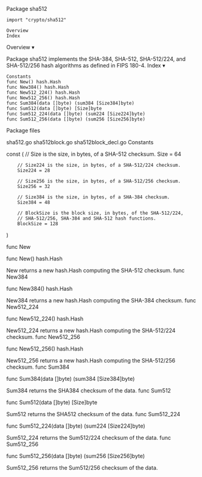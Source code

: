 
 Package sha512

    import "crypto/sha512"

    Overview
    Index

Overview ▾

Package sha512 implements the SHA-384, SHA-512, SHA-512/224, and SHA-512/256 hash algorithms as defined in FIPS 180-4.
Index ▾

    Constants
    func New() hash.Hash
    func New384() hash.Hash
    func New512_224() hash.Hash
    func New512_256() hash.Hash
    func Sum384(data []byte) (sum384 [Size384]byte)
    func Sum512(data []byte) [Size]byte
    func Sum512_224(data []byte) (sum224 [Size224]byte)
    func Sum512_256(data []byte) (sum256 [Size256]byte)

Package files

sha512.go sha512block.go sha512block_decl.go
Constants

const (
        // Size is the size, in bytes, of a SHA-512 checksum.
        Size = 64

        // Size224 is the size, in bytes, of a SHA-512/224 checksum.
        Size224 = 28

        // Size256 is the size, in bytes, of a SHA-512/256 checksum.
        Size256 = 32

        // Size384 is the size, in bytes, of a SHA-384 checksum.
        Size384 = 48

        // BlockSize is the block size, in bytes, of the SHA-512/224,
        // SHA-512/256, SHA-384 and SHA-512 hash functions.
        BlockSize = 128
)

func New

func New() hash.Hash

New returns a new hash.Hash computing the SHA-512 checksum.
func New384

func New384() hash.Hash

New384 returns a new hash.Hash computing the SHA-384 checksum.
func New512_224

func New512_224() hash.Hash

New512_224 returns a new hash.Hash computing the SHA-512/224 checksum.
func New512_256

func New512_256() hash.Hash

New512_256 returns a new hash.Hash computing the SHA-512/256 checksum.
func Sum384

func Sum384(data []byte) (sum384 [Size384]byte)

Sum384 returns the SHA384 checksum of the data.
func Sum512

func Sum512(data []byte) [Size]byte

Sum512 returns the SHA512 checksum of the data.
func Sum512_224

func Sum512_224(data []byte) (sum224 [Size224]byte)

Sum512_224 returns the Sum512/224 checksum of the data.
func Sum512_256

func Sum512_256(data []byte) (sum256 [Size256]byte)

Sum512_256 returns the Sum512/256 checksum of the data. 
